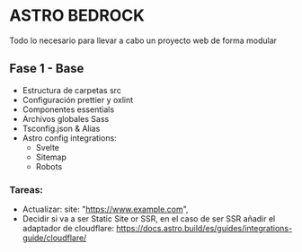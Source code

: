 # ASTRO BEDROCK

Todo lo necesario para llevar a cabo un proyecto web de forma modular

## Fase 1 - Base

- Estructura de carpetas src
- Configuración prettier y oxlint
- Componentes essentials
- Archivos globales Sass
- Tsconfig.json & Alias
- Astro config integrations:
  - Svelte
  - Sitemap
  - Robots

### Tareas:

- Actualizar: site: "https://www.example.com",
- Decidir si va a ser Static Site or SSR, en el caso de ser SSR añadir el adaptador de cloudflare: https://docs.astro.build/es/guides/integrations-guide/cloudflare/
